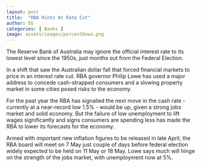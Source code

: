 ```yaml
---
layout: post
title:  "RBA Hints At Rate Cut"
author: EG
categories: [ Banks ]
image: assets/images/percentDown.png
---
```



The Reserve Bank of Australia may ignore the official
interest rate to its lowest level since the 1950s, just
months out from the Federal Election.

In a shift that saw the Australian dollar fall that forced
financial markets to price in an interest rate cut. RBA
governor Philip Lowe has used a major address to concede
cash-strapped consumers and a slowing property market
in some cities posed risks to the economy.

For the past year the RBA has signalled the next move in
the cash rate - currently at a near-record low 1.5% - would
be up, given a strong jobs market and solid economy.
But the failure of low unemployment to lift wages
significantly and signs consumers are spending less
has made the RBA to lower its forecasts for the
economy.

Armed with important new inflation figures to be
released in late April, the RBA board will meet on 7 May
just couple of days before federal election widely expected
to be held on 11 May or 18 May.
Lowe says much will hinge on the strength of the jobs
market, with unemployment now at 5%.
